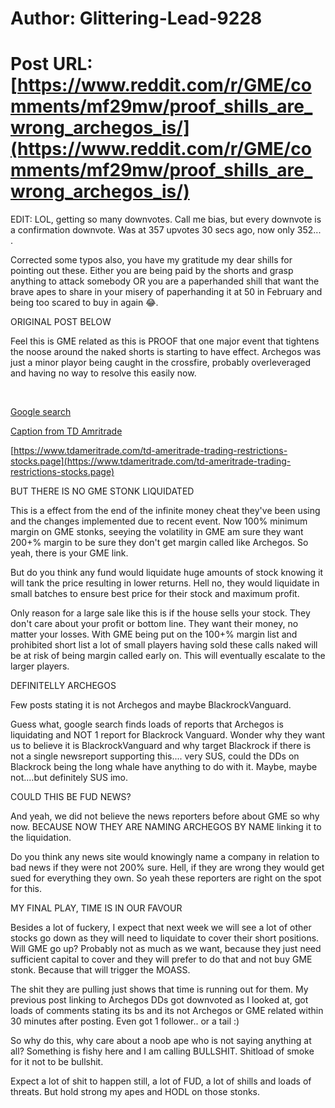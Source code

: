 # Author: Glittering-Lead-9228
# Post URL: [https://www.reddit.com/r/GME/comments/mf29mw/proof_shills_are_wrong_archegos_is/](https://www.reddit.com/r/GME/comments/mf29mw/proof_shills_are_wrong_archegos_is/)


EDIT: LOL, getting so many downvotes. Call me bias, but every downvote is a confirmation downvote. Was at 357 upvotes 30 secs ago, now only 352... .

Corrected some typos also, you have my gratitude my dear shills for pointing out these. Either you are being paid by the shorts and grasp anything to attack somebody OR you are a paperhanded shill that want the brave apes to share in your misery of paperhanding it at 50 in February and being too scared to buy in again  😂.

ORIGINAL POST BELOW

Feel this is GME related as this is PROOF that one major event that tightens the noose around the naked shorts is starting to have effect.  Archegos was just a minor playor being caught in the crossfire, probably overleveraged and having no way to resolve this easily now.

&#x200B;

[Google search ](https://preview.redd.it/nlrooksr9sp61.png?width=843&format=png&auto=webp&s=b6dd1c35a4fa55471d287be56a9365430426ef72)

[Caption from TD Amritrade](https://preview.redd.it/fso54n5w9sp61.png?width=1104&format=png&auto=webp&s=404a6d3ddb1b40e846adea72d0c8024beb1b958b)

[https://www.tdameritrade.com/td-ameritrade-trading-restrictions-stocks.page](https://www.tdameritrade.com/td-ameritrade-trading-restrictions-stocks.page)

BUT THERE IS NO GME STONK LIQUIDATED

This is a effect from the end of the infinite money cheat they've been using and the changes implemented due to recent event. Now 100% minimum margin on GME stonks, seeying the volatility in GME am sure they want 200+% margin to be sure they don't get margin called like Archegos.  So yeah, there is your GME link.

But do you think any fund would liquidate huge amounts of stock knowing it will tank the price resulting in lower returns. Hell no, they would liquidate in small batches to ensure best price for their stock and maximum profit.

Only reason for a large sale like this is if the house sells your stock. They don't care about your profit or bottom line. They want their money, no matter your losses. With GME being put on the 100+% margin list and prohibited short list a lot of small players having sold these calls naked will be at risk of being margin called early on. This will eventually escalate to the larger players.

DEFINITELLY ARCHEGOS

Few posts stating it is not Archegos and maybe BlackrockVanguard.

Guess what, google search finds loads of reports that Archegos is liquidating and NOT 1 report for Blackrock Vanguard. Wonder why they want us to believe it is BlackrockVanguard and why target Blackrock if there is not a single newsreport supporting this.... very SUS, could the DDs on Blackrock being the long whale have anything to do with it. Maybe, maybe not....but definitely SUS imo.

COULD THIS BE FUD NEWS?

And yeah, we did not believe the news reporters before about GME so why now. BECAUSE NOW THEY ARE NAMING ARCHEGOS BY NAME linking it to the liquidation.

Do you think any news site would knowingly name a company in relation to bad news if they were not 200% sure. Hell, if they are wrong they would get sued for everything they own. So yeah these reporters are right on the spot for this.

MY FINAL PLAY, TIME IS IN OUR FAVOUR

Besides a lot of fuckery, I expect that next week we will see a lot of other stocks go down as they will need to liquidate to cover their short positions. Will GME go up? Probably not as much as we want, because they just need sufficient capital to cover and they will prefer to do that and not buy GME stonk. Because that will trigger the MOASS.

The shit they are pulling just shows that time is running out for them. My previous post linking to Archegos DDs got downvoted as I looked at, got loads of comments stating its bs and its not Archegos or GME related within 30 minutes after posting. Even got 1 follower.. or a tail :)

So why do this, why care about a noob ape who is not saying anything at all? Something is fishy here and I am calling BULLSHIT. Shitload of smoke for it not to be bullshit.

Expect a lot of shit to happen still, a lot of FUD, a lot of shills and loads of threats. But hold strong my apes and HODL on those stonks.

&#x200B;
